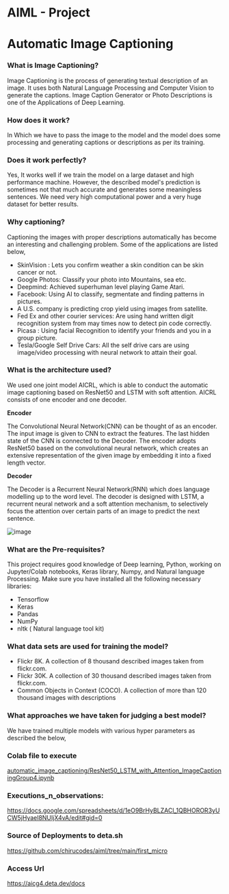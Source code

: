 # AIML - Project
# Automatic Image Captioning

### What is Image Captioning?
Image Captioning is the process of generating textual description of an image. It uses both Natural Language Processing and Computer Vision to generate the captions. Image Caption Generator or Photo Descriptions is one of the Applications of Deep Learning.

### How does it work?
In Which we have to pass the image to the model and the model does some processing and generating captions or descriptions as per its training. 

### Does it work perfectly?
Yes, It works well if we train the model on a large dataset and high performance machine. However, the described model's prediction is sometimes not that much accurate and generates some meaningless sentences. We need very high computational power and a very huge dataset for better results.

### Why captioning?
Captioning the images with proper descriptions automatically has become an interesting and challenging problem. Some of the applications are listed below,
- SkinVision : Lets you confirm weather a skin condition can be skin cancer or not.
- Google Photos: Classify your photo into Mountains, sea etc.
- Deepmind: Achieved superhuman level playing Game Atari.
- Facebook: Using AI to classify, segmentate and finding patterns in pictures.
- A U.S. company is predicting crop yield using images from satellite.
- Fed Ex and other courier services: Are using hand written digit recognition system from may times now to detect pin code correctly.
- Picasa : Using facial Recognition to identify your friends and you in a group picture.
- Tesla/Google Self Drive Cars: All the self drive cars are using image/video processing with neural network to attain their goal.

### What is the architecture used?
We used one joint model AICRL, which is able to conduct the automatic image captioning based on ResNet50 and LSTM with soft attention. AICRL consists of one encoder and one decoder. 

**Encoder**

The Convolutional Neural Network(CNN) can be thought of as an encoder. The input image is given to CNN to extract the features. The last hidden state of the CNN is connected to the Decoder. The encoder adopts ResNet50 based on the convolutional neural network, which creates an extensive representation of the given image by embedding it into a fixed length vector. 

**Decoder**

The Decoder is a Recurrent Neural Network(RNN) which does language modelling up to the word level. The decoder is designed with LSTM, a recurrent neural network and a soft attention mechanism, to selectively focus the attention over certain parts of an image to predict the next sentence. 

![image](https://user-images.githubusercontent.com/42552004/185698360-a42be897-b6e3-4e8a-bf8b-160b4b0a4599.png)

### What are the Pre-requisites?
This project requires good knowledge of Deep learning, Python, working on Jupyter/Colab notebooks, Keras library, Numpy, and Natural language Processing. Make sure you have installed all the following necessary libraries:
- Tensorflow
- Keras
- Pandas
- NumPy
- nltk ( Natural language tool kit)

### What data sets are used for training the model?
- Flickr 8K. A collection of 8 thousand described images taken from flickr.com.
- Flickr 30K. A collection of 30 thousand described images taken from flickr.com.
- Common Objects in Context (COCO). A collection of more than 120 thousand images with descriptions

### What approaches we have taken for judging a best model?
We have trained multiple models with various hyper parameters as described the below,


### Colab file to execute
[automatic_image_captioning/ResNet50_LSTM_with_Attention_ImageCaptioningGroup4.ipynb](https://github.com/chirucodes/aiml/blob/main/automatic_image_captioning/ResNet50_LSTM_with_Attention_ImageCaptioningGroup4.ipynb)


### Executions_n_observations:
https://docs.google.com/spreadsheets/d/1eO9BrHyBLZACl_1QBHOROR3yUCW5jHyael8NUIjX4vA/edit#gid=0


### Source of Deployments to deta.sh
https://github.com/chirucodes/aiml/tree/main/first_micro

### Access Url
https://aicg4.deta.dev/docs
